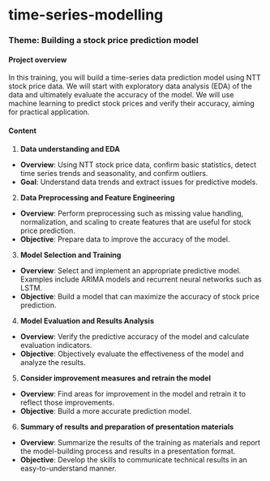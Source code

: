 # time-series-modelling
### Theme: Building a stock price prediction model

#### Project overview

In this training, you will build a time-series data prediction model using NTT stock price data. We will start with exploratory data analysis (EDA) of the data and ultimately evaluate the accuracy of the model. We will use machine learning to predict stock prices and verify their accuracy, aiming for practical application.

#### Content

1. **Data understanding and EDA**
- **Overview**: Using NTT stock price data, confirm basic statistics, detect time series trends and seasonality, and confirm outliers.
- **Goal**: Understand data trends and extract issues for predictive models.

2. **Data Preprocessing and Feature Engineering**
- **Overview**: Perform preprocessing such as missing value handling, normalization, and scaling to create features that are useful for stock price prediction.
- **Objective**: Prepare data to improve the accuracy of the model.

3. **Model Selection and Training**
- **Overview**: Select and implement an appropriate predictive model. Examples include ARIMA models and recurrent neural networks such as LSTM.
- **Objective**: Build a model that can maximize the accuracy of stock price prediction.

4. **Model Evaluation and Results Analysis**
- **Overview**: Verify the predictive accuracy of the model and calculate evaluation indicators.
- **Objective**: Objectively evaluate the effectiveness of the model and analyze the results.

5. **Consider improvement measures and retrain the model**
- **Overview**: Find areas for improvement in the model and retrain it to reflect those improvements.
- **Objective**: Build a more accurate prediction model.

6. **Summary of results and preparation of presentation materials**
- **Overview**: Summarize the results of the training as materials and report the model-building process and results in a presentation format.
- **Objective**: Develop the skills to communicate technical results in an easy-to-understand manner.
